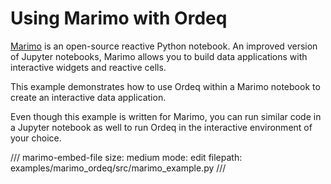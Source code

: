 # Using Marimo with Ordeq

[Marimo](https://docs.marimo.io/) is an open-source reactive Python notebook. An improved version of Jupyter notebooks, Marimo allows you to build data applications with interactive widgets and reactive cells.

This example demonstrates how to use Ordeq within a Marimo notebook to create an interactive data application.

Even though this example is written for Marimo, you can run similar code in a Jupyter notebook as well to run Ordeq in the interactive environment of your choice.

/// marimo-embed-file
    size: medium
    mode: edit
    filepath: examples/marimo_ordeq/src/marimo_example.py
///
